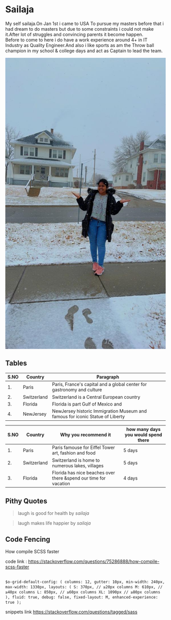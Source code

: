 # Sailaja
My self sailaja.On Jan 1st i came to USA To pursue my masters before that i had dream to do masters but due to some constraints i could not make it.After lot of struggles and convincing parents it become happen.<br>
Before to come to here i do have a work experience around 4+ in IT Industry as Quality Engineer.And also i like sports as am the Throw ball champion in my school & college days and act as Captain to lead the team.


![sailaja](https://github.com/sailajalakkakula/assignment2-lakkakula/blob/main/Sailaja.jpeg)


Tables                   
---------------------

|S.NO| Country    | Paragraph            |
|----|---------   |--------------------  |
| 1. |Paris       |Paris, France's capital and a global center for gastronomy and culture|
| 2. |Switzerland |Switzerland is a Central European country|
| 3. |Florida     |Florida is part Gulf of Mexico and|
| 4. |NewJersey   |NewJersey historic Immigration Museum and famous for iconic Statue of Liberty|


|S.NO| Country    | Why you recommend it |how many days you would spend there|
|----|---------   |--------------------  |--------------------------------------------------------------------|
| 1. |Paris       |Paris famouse for Eiffel Tower art, fashion and food  | 5  days                             |
| 2. |Switzerland |Switzerland is home to numerous lakes, villages       | 5 days                             |
| 3. |Florida     |Florida has nice beaches over there &spend our time for vacation|4 days                    |

Pithy Quotes                   
---------------------
> laugh is good for health by *sailaja*

>  laugh makes life happier by *sailaja*

Code Fencing                   
---------------------

How compile SCSS faster

code link : https://stackoverflow.com/questions/75286888/how-compile-scss-faster

```

$o-grid-default-config: ( columns: 12, gutter: 10px, min-width: 240px, max-width: 1330px, layouts: ( S: 370px, // ≥20px columns M: 610px, // ≥40px columns L: 850px, // ≥60px columns XL: 1090px // ≥80px columns ), fluid: true, debug: false, fixed-layout: M, enhanced-experience: true );

```


 snippets link https://stackoverflow.com/questions/tagged/sass

